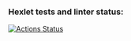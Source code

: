 ### Hexlet tests and linter status:
[![Actions Status](https://github.com/DariaKarpova3108/java-project-71/actions/workflows/hexlet-check.yml/badge.svg)](https://github.com/DariaKarpova3108/java-project-71/actions)